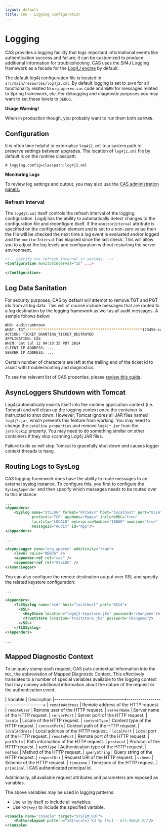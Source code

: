 ```yaml
---
layout: default
title: CAS - Logging Configuration
---
```


# Logging

CAS provides a logging facility that logs important informational events like authentication success and
failure; it can be customized to produce additional information for troubleshooting. CAS uses the Slf4J
Logging framework as a facade for the [Log4J engine](http://logging.apache.org) by default.

The default log4j configuration file is located in `src/main/resources/log4j2.xml`.
By default logging is set to `INFO` for all functionality related to `org.apereo.cas` code and `WARN` for
messages related to Spring framework, etc. For debugging and diagnostic purposes you may want to set
these levels to  `DEBUG`.

<div class="alert alert-warning"><strong>Usage Warning!</strong><p>When in production though,
you probably want to run them both as <code>WARN</code>.</p></div>

## Configuration
It is often time helpful to externalize `log4j2.xml` to a system path to preserve settings between upgrades.
The location of `log4j2.xml` file by default is on the runtime classpath.

```properties
# logging.config=classpath:log4j2.xml
```

<div class="alert alert-info"><strong>Monitoring Logs</strong><p>To review log settings and output, 
 you may also use the <a href="Monitoring-Statistics.html">CAS administration panels.</a></p></div>

### Refresh Interval

The `log4j2.xml` itself controls the refresh interval of the logging configuration. Log4j has the ability
to automatically detect changes to the configuration file and reconfigure itself. If the `monitorInterval`
attribute is specified on the configuration element and is set to a non-zero value then the file will be
checked the next time a log event is evaluated and/or logged and the `monitorInterval` has elapsed since
the last check. This will allow you to adjust the log levels and configuration without restarting the
server environment.

```xml
<!-- Specify the refresh internal in seconds. -->
<Configuration monitorInterval="15" ...>
        ...
</Configuration>
```

## Log Data Sanitation

For security purposes, CAS by default will attempt to remove TGT and PGT ids from all log data.
This will of course include messages that are routed to a log destination by the logging framework as
 well as all audit messages. A sample follows below:

```bash
WHO: audit:unknown
WHAT: TGT-****************************************************123456-cas01.example.org
ACTION: TICKET_GRANTING_TICKET_DESTROYED
APPLICATION: CAS
WHEN: Sat Jul 12 04:10:35 PDT 2014
CLIENT IP ADDRESS: ...
SERVER IP ADDRESS: ...
```

Certain number of characters are left at the trailing end of the ticket id to assist with
troubleshooting and diagnostics.

To see the relevant list of CAS properties, please [review this guide](Configuration-Properties.html).

## AsyncLoggers Shutdown with Tomcat

Log4j automatically inserts itself into the runtime application context (i.e. Tomcat) and will clean up
the logging context once the container is instructed to shut down. However,
Tomcat ignores all JAR files named `log4j*.jar`, which prevents
this feature from working. You may need to change the `catalina.properties`
and remove `log4j*.jar` from the `jarsToSkip` property.
You may need to do something similar on other containers if they skip scanning Log4j JAR files.

Failure to do so will stop Tomcat to gracefully shut down and causes logger context threads to hang.

## Routing Logs to SysLog

CAS logging framework does have the ability to route messages to an external
syslog instance. To configure this,
you first to configure the `SysLogAppender` and then specify which
messages needs to be routed over to this instance:

```xml
...
<Appenders>
    <Syslog name="SYSLOG" format="RFC5424" host="localhost" port="8514"
            protocol="TCP" appName="MyApp" includeMDC="true"
            facility="LOCAL0" enterpriseNumber="18060" newLine="true"
            messageId="Audit" id="App"/>
</Appenders>

...

<AsyncLogger name="org.apereo" additivity="true">
    <level value="DEBUG" />
    <appender-ref ref="cas" />
    <appender-ref ref="SYSLOG" />
</AsyncLogger>

```

You can also configure the remote destination output over
SSL and specify the related keystore configuration:

```xml
...

<Appenders>
    <TLSSyslog name="bsd" host="localhost" port="6514">
      <SSL>
        <KeyStore location="log4j2-keystore.jks" password="changeme"/>
        <TrustStore location="truststore.jks" password="changeme"/>
      </SSL>
    </TLSSyslog>
</Appenders>

...

```

## Mapped Diagnostic Context

To uniquely stamp each request, CAS puts contextual
information into the `MDC`, the abbreviation of Mapped Diagnostic Context. This effectively
translates to a number of special variables available to the logging context that
may convey additional information about the nature of the request or the authentication event.

| Variable                                     | Description
|-----------------------------------+------------------------------------+
| `remoteAddress`                     | Remote address of the HTTP request.
| `remoteUser`                        | Remote user of the HTTP request.
| `serverName`                        | Server name of the HTTP request.
| `serverPort`                        | Server port of the HTTP request.
| `locale`                            | Locale of the HTTP request.
| `contentType`                       | Content type of the HTTP request.
| `contextPath`                       | Context path of the HTTP request.
| `localAddress`                      | Local address of the HTTP request.
| `localPort`                         | Local port of the HTTP request.
| `remotePort`                        | Remote port of the HTTP request.
| `pathInfo`                          | Path information of the HTTP request.
| `protocol`                          | Protocol of the HTTP request.
| `authType`                          | Authentication type of the HTTP request.
| `method`                            | Method of the HTTP request.
| `queryString`                       | Query string of the HTTP request.
| `requestUri`                        | Request URI of the HTTP request.
| `scheme`                            | Scheme of the HTTP request.
| `timezone`                          | Timezone of the HTTP request.
| `principal`                         | CAS authenticated principal id.

Additionally, all available request attributes and parameters are exposed as variables.

The above variables may be used in logging patterns:

- Use `%X` by itself to include all variables.
- Use `%X{key}` to include the specified variable.

```xml
<Console name="console" target="SYSTEM_OUT">
    <PatternLayout pattern="%X{locale} %d %p [%c] - &lt;%m&gt;%n"/>
</Console>
```
